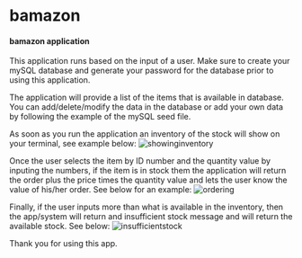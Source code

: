 # bamazon

#### bamazon application


This application runs based on the input of a user. Make sure to create your mySQL database and generate your password for the database prior to using this application. 

The application will provide a list of the items that is available in database. You can add/delete/modify the data in the database or add your own data by following the example of the mySQL seed file. 

As soon as you run the application an inventory of the stock will show on your terminal, see example below:
![showinginventory](https://user-images.githubusercontent.com/44211709/54251509-d74c9800-451d-11e9-94c5-6d29d85fdbe2.PNG)


Once the user selects the item by ID number and the quantity value by inputing the numbers, if the item is in stock them the application will return the order plus the price times the quantity value and lets the user know the value of his/her order. See below for an example:
![ordering](https://user-images.githubusercontent.com/44211709/54251579-11b63500-451e-11e9-804b-276526db0124.PNG)


Finally, if the user inputs more than what is available in the inventory, then the app/system will return and insufficient stock message and will return the available stock. See below:
![insufficientstock](https://user-images.githubusercontent.com/44211709/54251589-167ae900-451e-11e9-9179-6780bdf455ad.PNG)



Thank you for using this app. 
